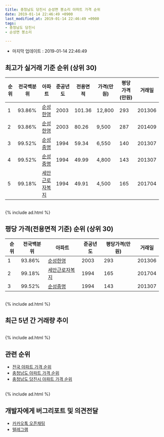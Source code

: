 ```yaml
---
title: 충청남도 당진시 순성면 봉소리 아파트 가격 순위
date: 2019-01-14 22:46:49 +0900
last_modified_at: 2019-01-14 22:46:49 +0900
tags:
- 충청남도 당진시
- 순성면 봉소리

---
```


* 마지막 업데이트 : 2019-01-14 22:46:49

## 최고가 실거래 기준 순위 (상위 30)


|순위|전국백분위|아파트|준공년도|전용면적|가격(만원)|평당가격(만원)|거래일|
|---|---|---|---|---|---|---|---|
|1|93.86%|[순성한영](https://search.naver.com/search.naver?query=%EC%B6%A9%EC%B2%AD%EB%82%A8%EB%8F%84+%EB%8B%B9%EC%A7%84%EC%8B%9C+%EC%88%9C%EC%84%B1%EB%A9%B4+%EB%B4%89%EC%86%8C%EB%A6%AC+%EC%88%9C%EC%84%B1%ED%95%9C%EC%98%81)|2003|101.36|12,800|293|201306|
|2|93.86%|[순성한영](https://search.naver.com/search.naver?query=%EC%B6%A9%EC%B2%AD%EB%82%A8%EB%8F%84+%EB%8B%B9%EC%A7%84%EC%8B%9C+%EC%88%9C%EC%84%B1%EB%A9%B4+%EB%B4%89%EC%86%8C%EB%A6%AC+%EC%88%9C%EC%84%B1%ED%95%9C%EC%98%81)|2003|80.26|9,500|287|201409|
|3|99.52%|[순성중명](https://search.naver.com/search.naver?query=%EC%B6%A9%EC%B2%AD%EB%82%A8%EB%8F%84+%EB%8B%B9%EC%A7%84%EC%8B%9C+%EC%88%9C%EC%84%B1%EB%A9%B4+%EB%B4%89%EC%86%8C%EB%A6%AC+%EC%88%9C%EC%84%B1%EC%A4%91%EB%AA%85)|1994|59.34|6,550|140|201307|
|4|99.52%|[순성중명](https://search.naver.com/search.naver?query=%EC%B6%A9%EC%B2%AD%EB%82%A8%EB%8F%84+%EB%8B%B9%EC%A7%84%EC%8B%9C+%EC%88%9C%EC%84%B1%EB%A9%B4+%EB%B4%89%EC%86%8C%EB%A6%AC+%EC%88%9C%EC%84%B1%EC%A4%91%EB%AA%85)|1994|49.99|4,800|143|201307|
|5|99.18%|[세안근로자복지](https://search.naver.com/search.naver?query=%EC%B6%A9%EC%B2%AD%EB%82%A8%EB%8F%84+%EB%8B%B9%EC%A7%84%EC%8B%9C+%EC%88%9C%EC%84%B1%EB%A9%B4+%EB%B4%89%EC%86%8C%EB%A6%AC+%EC%84%B8%EC%95%88%EA%B7%BC%EB%A1%9C%EC%9E%90%EB%B3%B5%EC%A7%80)|1994|49.91|4,500|165|201704|


<br>
{% include ad.html %}
<br>

## 평당 가격(전용면적 기준) 순위 (상위 30)


|순위|전국백분위|아파트|준공년도|평당가격(만원)|거래일|
|---|---|---|---|---|---|
|1|93.86%|[순성한영](https://search.naver.com/search.naver?query=%EC%B6%A9%EC%B2%AD%EB%82%A8%EB%8F%84+%EB%8B%B9%EC%A7%84%EC%8B%9C+%EC%88%9C%EC%84%B1%EB%A9%B4+%EB%B4%89%EC%86%8C%EB%A6%AC+%EC%88%9C%EC%84%B1%ED%95%9C%EC%98%81)|2003|293|201306|
|2|99.18%|[세안근로자복지](https://search.naver.com/search.naver?query=%EC%B6%A9%EC%B2%AD%EB%82%A8%EB%8F%84+%EB%8B%B9%EC%A7%84%EC%8B%9C+%EC%88%9C%EC%84%B1%EB%A9%B4+%EB%B4%89%EC%86%8C%EB%A6%AC+%EC%84%B8%EC%95%88%EA%B7%BC%EB%A1%9C%EC%9E%90%EB%B3%B5%EC%A7%80)|1994|165|201704|
|3|99.52%|[순성중명](https://search.naver.com/search.naver?query=%EC%B6%A9%EC%B2%AD%EB%82%A8%EB%8F%84+%EB%8B%B9%EC%A7%84%EC%8B%9C+%EC%88%9C%EC%84%B1%EB%A9%B4+%EB%B4%89%EC%86%8C%EB%A6%AC+%EC%88%9C%EC%84%B1%EC%A4%91%EB%AA%85)|1994|143|201307|


<br>
{% include ad.html %}
<br>

## 최근 5년 간 거래량 추이


<div style="width:100%;">
    <canvas id="deal_progress" height="250"></canvas>
</div>

<script>
new Chart(document.getElementById("deal_progress"), {
    type: 'line',
    data: {
        labels: ['201401','201402','201403','201404','201405','201406','201407','201408','201409','201410','201411','201412','201501','201502','201503','201504','201505','201506','201507','201508','201509','201510','201511','201512','201601','201602','201603','201604','201605','201606','201607','201608','201609','201610','201611','201612','201701','201702','201703','201704','201705','201706','201707','201708','201709','201710','201711','201712','201801','201802','201803','201804','201805','201806','201807','201808','201809','201810','201811','201812','201901'],
        datasets: [{
            label: '실거래 수',
            pointRadius: 1,
            data: [7, 2, 11, 6, 10, 7, 4, 2, 6, 6, 2, 3, 4, 4, 5, 4, 6, 2, 9, 5, 1, 2, 2, 2, 6, 4, 12, 3, 9, 6, 5, 8, 3, 4, 8, 0, 6, 3, 7, 4, 11, 4, 2, 3, 3, 2, 4, 1, 2, 1, 4, 7, 4, 3, 2, 4, 1, 3, 1, 2, 0],
            borderColor: "rgba(255, 201, 14, 1)",
            backgroundColor: "rgba(255, 201, 14, 0.5)",
            fill: true,
        }]
    },
    options: {
        responsive: true,
        title: {
            display: true,
            text: '5년간 거래량 추이'
        },
        tooltips: {
            mode: 'index',
            intersect: false,
        },
        hover: {
            mode: 'nearest',
            intersect: true
        },
        scales: {
            xAxes: [{
                display: true,
                scaleLabel: {
                    display: true,
                    labelString: '년/월'
                }
            }],
            yAxes: [{
                display: true,
                ticks: {
                    suggestedMin: 0,
                },
                scaleLabel: {
                    display: true,
                    labelString: '실거래 수'
                }
            }]
        }
    }
});

</script>


<br>
{% include ad.html %}
<br>

## 관련 순위

- [전국 아파트 가격 순위](https://inasie.github.io/apt-ranking/전국)
- [충청남도 아파트 가격 순위](https://inasie.github.io/apt-ranking/충청남도)
- [충청남도 당진시 아파트 가격 순위](https://inasie.github.io/apt-ranking/충청남도-당진시)


<br>
{% include ad.html %}
<br>

## 개발자에게 버그리포트 및 의견전달

- [카카오톡 오픈채팅](https://open.kakao.com/o/gLJUAP4)
- [텔레그램](https://t.me/inasie)

